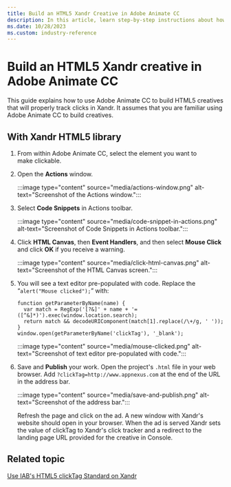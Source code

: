 ```yaml
---
title: Build an HTML5 Xandr Creative in Adobe Animate CC
description: In this article, learn step-by-step instructions about how to build an HTML5 Xandr creative in Adobe Animate CC.
ms.date: 10/28/2023
ms.custom: industry-reference
---
```


# Build an HTML5 Xandr creative in Adobe Animate CC

This guide explains how to use Adobe Animate CC to build HTML5 creatives that will properly track clicks in Xandr. It assumes that you are familiar using Adobe Animate CC to build creatives.

## With Xandr HTML5 library

1. From within Adobe Animate CC, select the element you want to make clickable.

1. Open the **Actions** window.

    :::image type="content" source="media/actions-window.png" alt-text="Screenshot of the Actions window.":::

1. Select **Code Snippets** in Actions toolbar.  

   :::image type="content" source="media/code-snippet-in-actions.png" alt-text="Screenshot of Code Snippets in Actions toolbar.":::

1. Click **HTML Canvas**, then **Event Handlers**, and then select **Mouse Click** and click **OK** if you receive a warning.  

    :::image type="content" source="media/click-html-canvas.png" alt-text="Screenshot of the HTML Canvas screen.":::

1. You will see a text editor pre-populated with code. Replace the “`alert("Mouse clicked");`” with:

    ``` 
    function getParameterByName(name) {
      var match = RegExp('[?&]' + name + '=([^&]*)').exec(window.location.search);
      return match && decodeURIComponent(match[1].replace(/\+/g, ' '));
    }
    window.open(getParameterByName('clickTag'), '_blank');
    ```

    :::image type="content" source="media/mouse-clicked.png" alt-text="Screenshot of text editor pre-populated with code.":::

1. Save and **Publish** your work. Open the project's `.html` file in your web browser. Add `?clickTag=http://www.appnexus.com` at the end of the URL in the address bar.

    :::image type="content" source="media/save-and-publish.png" alt-text="Screenshot of the address bar.":::

    Refresh the page and click on the ad. A new window with Xandr's website should open in your browser. When the ad is served Xandr sets the value of clickTag to Xandr's click tracker and a redirect to the landing page URL provided for the creative in Console.

## Related topic

[Use IAB's HTML5 clickTag Standard on Xandr](use-iab-s-html5-clicktag-standard-on-xandr.md)
